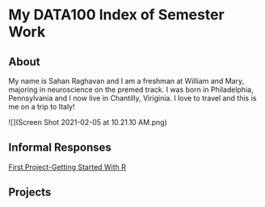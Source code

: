 # My DATA100 Index of Semester Work

## About

My name is Sahan Raghavan and I am a freshman at William and Mary, majoring in neuroscience on the premed track. I was born in Philadelphia, Pennsylvania and I now live in Chantilly, Viriginia. I love to travel and this is me on a trip to Italy!

![](Screen Shot 2021-02-05 at 10.21.10 AM.png)

## Informal Responses

[First Project-Getting Started With R](https://sahan-r.github.io/data100/GettingStartedWithR.html)

## Projects
